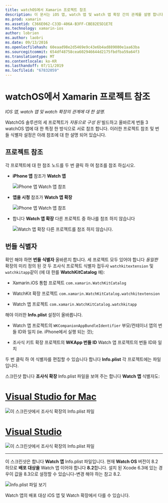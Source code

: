 ```yaml
---
title: watchOS에서 Xamarin 프로젝트 참조
description: 이 문서는 iOS 앱, watch 앱 및 watch 앱 확장 간의 관계를 설명 합니다. 프로젝트 참조 및 번들에 설명 식별자입니다.
ms.prod: xamarin
ms.assetid: C366E062-C33D-406A-B3FF-CBE82E5D1E7E
ms.technology: xamarin-ios
author: lobrien
ms.author: laobri
ms.date: 09/13/2016
ms.openlocfilehash: 60eaad98e2d5469e9c43e6b4ad889080e1aa63ba
ms.sourcegitcommit: 654df48758cea602946644d2175fbdfba59a64f3
ms.translationtype: MT
ms.contentlocale: ko-KR
ms.lasthandoff: 07/11/2019
ms.locfileid: "67832059"
---
```

# <a name="watchos-project-references-in-xamarin"></a>watchOS에서 Xamarin 프로젝트 참조

_IOS 앱, watch 앱 및 watch 확장의 관계에 대 한 설명._

WatchOS 솔루션의 세 프로젝트가 *자동으로 구성 된* 빌드하고 올바르게 번들 3 watchOS 앱에 대 한 특정 한 방식으로 서로 참조 합니다. 이러한 프로젝트 참조 및 번들 식별자 설정은 아래 참조에 대 한 설명 되어 있습니다.

## <a name="project-references"></a>프로젝트 참조

각 프로젝트에 대 한 참조 노드를 두 번 클릭 하 여 참조를 참조 하십시오.

- **iPhone 앱** 참조가 **Watch 앱**

  ![](project-references-images/catalog-reference1.png "iPhone 앱 Watch 앱 참조")

- **앱을 시청** 참조가 **Watch 앱 확장**

  ![](project-references-images/catalog-reference2.png "iPhone 앱 Watch 앱 참조")


- 합니다 **Watch 앱 확장** 다른 프로젝트 중 하나를 참조 하지 않습니다

  ![](project-references-images/catalog-reference3.png "Watch 앱 확장 다른 프로젝트를 참조 하지 않습니다.")



## <a name="bundle-identifiers"></a>번들 식별자

확인 해야 하면 **번들 식별자** 올바른지 합니다.
세 프로젝트 모두 있어야 합니다 *동일한* 확장의 미리 정의 된 것 두 조사식 프로젝트 식별자 접두사 `watchkitextension` 및 `watchkitapp`같이 (에 대 한를 **WatchKitCatalog** 예):

- Xamarin.iOS 통합 프로젝트 `com.xamarin.WatchKitCatalog`

- WatchKit 확장 프로젝트 `com.xamarin.WatchKitCatalog.watchkitextension`

- Watch 앱 프로젝트 `com.xamarin.WatchKitCatalog.watchkitapp`

해야 이러한 **Info.plist** 설정이 올바릅니다.

- Watch 앱 프로젝트의 `WKCompanionAppBundleIdentifier` 부모/컨테이너 앱의 번들 ID와 일치 (ie. iPhone에서 실행 되는 것);

- 조사식 키트 확장 프로젝트의 **WKApp 번들 ID** Watch 앱 프로젝트의 번들 ID와 일치

두 번 클릭 하 여 식별자를 편집할 수 있습니다 합니다 **Info.plist** 각 프로젝트에는 파일입니다.

스크린샷 합니다 **조사식 확장** Info.plist 파일을 보여 주는 합니다 **Watch 앱** 식별자도:

# <a name="visual-studio-for-mactabmacos"></a>[Visual Studio for Mac](#tab/macos)
    
![](project-references-images/infoplist-extension.png "이 스크린샷에서 조사식 확장의 Info.plist 파일")

# <a name="visual-studiotabwindows"></a>[Visual Studio](#tab/windows)
    
![](project-references-images/infoplist-extension-vs.png "이 스크린샷에서 조사식 확장의 Info.plist 파일")

-----

이 스크린샷은 합니다 **Watch 앱** Info.plist 파일입니다.
현재 **Watch OS** 버전이 8.2 하므로 **배포 대상을** Watch 앱 이어야 합니다 **8.2**합니다. 설치 된 Xcode 6.3에 있는 경우이 값을 8.3으로 설정할 수 있습니다-변경 해야 하는 참고 8.2.

![](project-references-images/infoplist-watchapp.png "Info.plist 파일 보기")

Watch 앱의 배포 대상 iOS 앱 및 Watch 확장에서 다를 수 있습니다.

